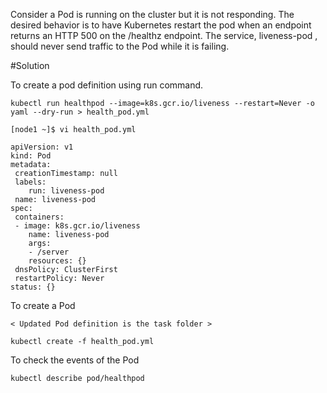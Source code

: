 Consider a Pod is running on the cluster but it is not responding.
The desired behavior is to have Kubernetes restart the pod when an endpoint returns an
HTTP 500 on the /healthz endpoint. The service, liveness-pod , should never send traffic to
the Pod while it is failing.


#Solution

To create a pod definition using run command.

```shell
kubectl run healthpod --image=k8s.gcr.io/liveness --restart=Never -o yaml --dry-run > health_pod.yml
```

```
[node1 ~]$ vi health_pod.yml

apiVersion: v1
kind: Pod
metadata:
 creationTimestamp: null
 labels:
 	run: liveness-pod
 name: liveness-pod
spec:
 containers:
 - image: k8s.gcr.io/liveness
    name: liveness-pod
 	args:
 	- /server
 	resources: {}
 dnsPolicy: ClusterFirst
 restartPolicy: Never
status: {}
```

To create a Pod 

`< Updated Pod definition is the task folder >`

```shell
kubectl create -f health_pod.yml
```

To check the events of the Pod

```shell
kubectl describe pod/healthpod
```